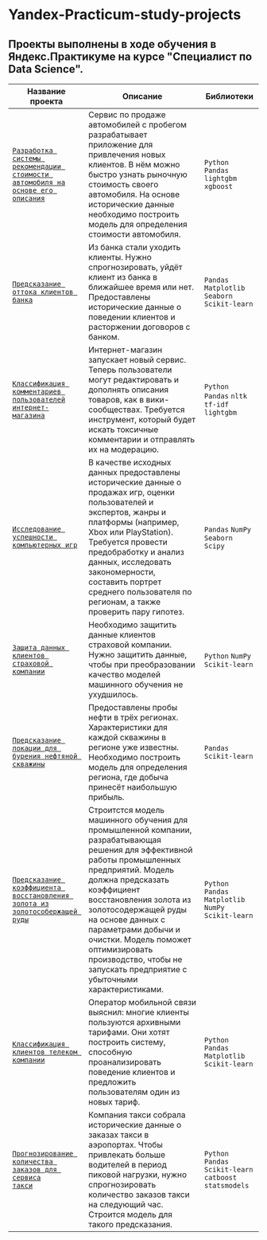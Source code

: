 # Yandex-Practicum-study-projects

## Проекты выполнены в ходе обучения в Яндекс.Практикуме на курсе "Специалист по Data Science".

  Название проекта                                      | Описание                                                  | Библиотеки  
  ----------------------------------------------------- | --------------------------------------------------------- | ---------- 
<code>[Разработка системы рекомендации стоимости автомобиля на основе его описания](https://github.com/RumKam/Yandex-Practicum-study-projects/blob/main/Cars_cost_prediction/Cars.ipynb "Notebook") </code>| Сервис по продаже автомобилей с пробегом  разрабатывает приложение для привлечения новых клиентов. В нём можно быстро узнать рыночную стоимость своего автомобиля. На основе исторические данные необходимо построить модель для определения стоимости автомобиля.| ```Python``` ```Pandas``` ```lightgbm``` ```xgboost```
<code>[Предсказание оттока клиентов банка](https://github.com/RumKam/Yandex-Practicum-study-projects/blob/main/Clients_outflow/Clients_outflow.ipynb "Notebook") </code>| Из банка стали уходить клиенты. Нужно спрогнозировать, уйдёт клиент из банка в ближайшее время или нет. Предоставлены исторические данные о поведении клиентов и расторжении договоров с банком. | ```Pandas``` ```Matplotlib``` ```Seaborn``` ```Scikit-learn``` 
<code>[Классификация комментариев пользователей интернет-магазина](https://github.com/RumKam/Yandex-Practicum-study-projects/blob/main/Commets_classification/Toxic_comments.ipynb "Notebook") </code>| Интернет-магазин запускает новый сервис. Теперь пользователи могут редактировать и дополнять описания товаров, как в вики-сообществах. Требуется инструмент, который будет искать токсичные комментарии и отправлять их на модерацию. | ```Python``` ```Pandas``` ```nltk``` ```tf-idf``` ```lightgbm```
<code>[Исследование успешности компьютерных игр](https://github.com/RumKam/Yandex-Practicum-study-projects/blob/main/Games_success_research/Games_success.ipynb "Notebook") </code>| В качестве исходных данных предоставлены исторические данные о продажах игр, оценки пользователей и экспертов, жанры и платформы (например, Xbox или PlayStation). Требуется провести предобработку и анализ данных, исследовать закономерности, составить портрет среднего пользователя по регионам, а также проверить пару гипотез. | ```Pandas``` ```NumPy``` ```Seaborn``` ```Scipy```
<code>[Защита данных клиентов страховой компании](https://github.com/RumKam/Yandex-Practicum-study-projects/blob/main/Personal_data_protection/Personal_data.ipynb "Notebook") </code>| Необходимо защитить данные клиентов страховой компании. Нужно защитить данные, чтобы при преобразовании качество моделей машинного обучения не ухудшилось. | ```Python``` ```NumPy``` ```Scikit-learn```
<code>[Предсказание локации для бурения нефтяной скважины](https://github.com/RumKam/Yandex-Practicum-study-projects/blob/main/Recommendation_for_well/Choose_location.ipynb "Notebook") </code>| Предоставлены пробы нефти в трёх регионах. Характеристики для каждой скважины в регионе уже известны. Необходимо построить модель для определения региона, где добыча принесёт наибольшую прибыль. | ```Pandas``` ```Scikit-learn```
<code>[Предсказание коэффициента восстановления золота из золотособержащей руды](https://github.com/RumKam/Yandex-Practicum-study-projects/blob/main/Recovery_coefficient_prediction/Gold_recovery.ipynb "Notebook") </code> | Строитстся модель машинного обучения для промышленной компании, разрабатывающая решения для эффективной работы промышленных предприятий. Модель должна предсказать коэффициент восстановления золота из золотосодержащей руды на основе данных с параметрами добычи и очистки. Модель поможет оптимизировать производство, чтобы не запускать предприятие с убыточными характеристиками. | ```Python``` ```Pandas``` ```Matplotlib``` ```NumPy``` ```Scikit-learn```
<code>[Классификация клиентов телеком компании](https://github.com/RumKam/Yandex-Practicum-study-projects/tree/main/Tariff_recommendation "Notebook") </code>| Оператор мобильной связи выяснил: многие клиенты пользуются архивными тарифами. Они хотят построить систему, способную проанализировать поведение клиентов и предложить пользователям один из новых тариф. | ```Python``` ```Pandas``` ```Matplotlib``` ```Scikit-learn```
<code>[Прогнозирование количества заказов для сервиса такси](https://github.com/RumKam/Yandex-Practicum-study-projects/blob/main/Taxi_ordering_prediction/Taxi.ipynb "Notebook") </code>| Компания такси собрала исторические данные о заказах такси в аэропортах. Чтобы привлекать больше водителей в период пиковой нагрузки, нужно спрогнозировать количество заказов такси на следующий час. Строится модель для такого предсказания. | ```Python``` ```Pandas``` ```Scikit-learn``` ```catboost``` ```statsmodels```
 
                                             
